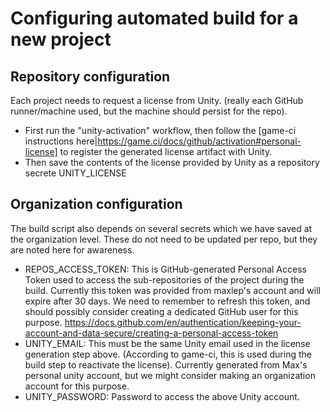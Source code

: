 # Configuring automated build for a new project
## Repository configuration
Each project needs to request a license from Unity. (really each GitHub runner/machine used, but the machine should persist for the repo).
  - First run the "unity-activation" workflow, then follow the [game-ci instructions here|https://game.ci/docs/github/activation#personal-license] to register the generated license artifact with Unity.
  - Then save the contents of the license provided by Unity as a repository secrete UNITY_LICENSE

## Organization configuration
The build script also depends on several secrets which we have saved at the organization level.
These do not need to be updated per repo, but they are noted here for awareness.

- REPOS_ACCESS_TOKEN: This is GitHub-generated Personal Access Token used to access the sub-repositories of the project during the build. Currently this token was provided from maxlep's account and will expire after 30 days. We need to remember to refresh this token, and should possibly consider creating a dedicated GitHub user for this purpose. https://docs.github.com/en/authentication/keeping-your-account-and-data-secure/creating-a-personal-access-token
- UNITY_EMAIL: This must be the same Unity email used in the license generation step above. (According to game-ci, this is used during the build step to reactivate the license). Currently generated from Max's personal unity account, but we might consider making an organization account for this purpose.
- UNITY_PASSWORD: Password to access the above Unity account.
